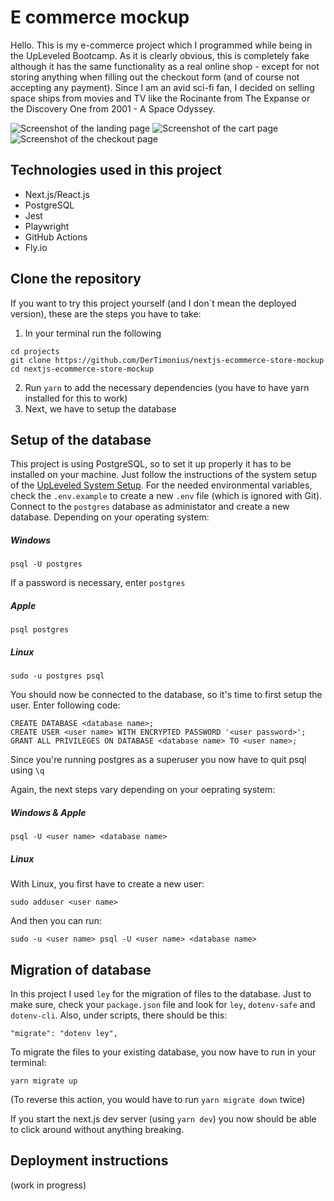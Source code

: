 # E commerce mockup

Hello. This is my e-commerce project which I programmed while being in the UpLeveled Bootcamp. As it is clearly obvious, this is completely fake although it has the same functionality as a real online shop - except for not storing anything when filling out the checkout form (and of course not accepting any payment). Since I am an avid sci-fi fan, I decided on selling space ships from movies and TV like the Rocinante from The Expanse or the Discovery One from 2001 - A Space Odyssey.

![Screenshot of the landing page](/img/Screenshot-1.png)
![Screenshot of the cart page](/img/Shopping-Cart.png)
![Screenshot of the checkout page](/img/Checkout.png)

## Technologies used in this project

* Next.js/React.js
* PostgreSQL
* Jest
* Playwright
* GitHub Actions
* Fly.io

## Clone the repository

If you want to try this project yourself (and I don`t mean the deployed version), these are the steps you have to take:
1. In your terminal run the following
  ```
cd projects
git clone https://github.com/DerTimonius/nextjs-ecommerce-store-mockup
cd nextjs-ecommerce-store-mockup
  ```
2. Run `yarn` to add the necessary dependencies (you have to have yarn installed for this to work)
3. Next, we have to setup the database

## Setup of the database

This project is using PostgreSQL, so to set it up properly it has to be installed on your machine. Just follow the instructions of the system setup of the [UpLeveled System Setup](https://github.com/upleveled/system-setup/blob/main/readme.md).
For the needed environmental variables, check the `.env.example` to create a new `.env` file (which is ignored with Git).
Connect to the `postgres` database as administator and create a new database. Depending on your operating system:

##### Windows

```
psql -U postgres
```

If a password is necessary, enter `postgres`

##### Apple

```
psql postgres
```

##### Linux

```
sudo -u postgres psql
```

You should now be connected to the database, so it's time to first setup the user. Enter following code:
```
CREATE DATABASE <database name>;
CREATE USER <user name> WITH ENCRYPTED PASSWORD '<user password>';
GRANT ALL PRIVILEGES ON DATABASE <database name> TO <user name>;
```
Since you're running postgres as a superuser you now have to quit psql using `\q`

Again, the next steps vary depending on your oeprating system:

##### Windows & Apple

```
psql -U <user name> <database name>
```

##### Linux

With Linux, you first have to create a new user:
```
sudo adduser <user name>
```

And then you can run:
```
sudo -u <user name> psql -U <user name> <database name>
```

## Migration of database

In this project I used `ley` for the migration of files to the database. Just to make sure, check your `package.json` file and look for `ley`, `dotenv-safe` and `dotenv-cli`. Also, under scripts, there should be this:
```
"migrate": "dotenv ley",
```

To migrate the files to your existing database, you now have to run in your terminal:
```
yarn migrate up
```
(To reverse this action, you would have to run `yarn migrate down` twice)

If you start the next.js dev server (using `yarn dev`) you now should be able to click around without anything breaking.

## Deployment instructions

(work in progress)

